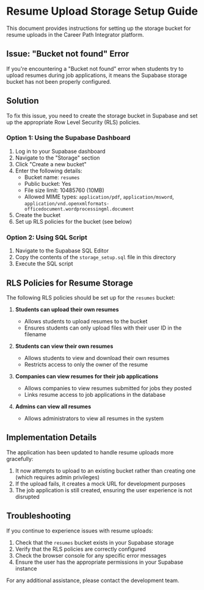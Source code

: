 # Resume Upload Storage Setup Guide

This document provides instructions for setting up the storage bucket for resume uploads in the Career Path Integrator platform.

## Issue: "Bucket not found" Error

If you're encountering a "Bucket not found" error when students try to upload resumes during job applications, it means the Supabase storage bucket has not been properly configured.

## Solution

To fix this issue, you need to create the storage bucket in Supabase and set up the appropriate Row Level Security (RLS) policies.

### Option 1: Using the Supabase Dashboard

1. Log in to your Supabase dashboard
2. Navigate to the "Storage" section
3. Click "Create a new bucket"
4. Enter the following details:
   - Bucket name: `resumes`
   - Public bucket: Yes
   - File size limit: 10485760 (10MB)
   - Allowed MIME types: `application/pdf`, `application/msword`, `application/vnd.openxmlformats-officedocument.wordprocessingml.document`
5. Create the bucket
6. Set up RLS policies for the bucket (see below)

### Option 2: Using SQL Script

1. Navigate to the Supabase SQL Editor
2. Copy the contents of the `storage_setup.sql` file in this directory
3. Execute the SQL script

## RLS Policies for Resume Storage

The following RLS policies should be set up for the `resumes` bucket:

1. **Students can upload their own resumes**
   - Allows students to upload resumes to the bucket
   - Ensures students can only upload files with their user ID in the filename

2. **Students can view their own resumes**
   - Allows students to view and download their own resumes
   - Restricts access to only the owner of the resume

3. **Companies can view resumes for their job applications**
   - Allows companies to view resumes submitted for jobs they posted
   - Links resume access to job applications in the database

4. **Admins can view all resumes**
   - Allows administrators to view all resumes in the system

## Implementation Details

The application has been updated to handle resume uploads more gracefully:

1. It now attempts to upload to an existing bucket rather than creating one (which requires admin privileges)
2. If the upload fails, it creates a mock URL for development purposes
3. The job application is still created, ensuring the user experience is not disrupted

## Troubleshooting

If you continue to experience issues with resume uploads:

1. Check that the `resumes` bucket exists in your Supabase storage
2. Verify that the RLS policies are correctly configured
3. Check the browser console for any specific error messages
4. Ensure the user has the appropriate permissions in your Supabase instance

For any additional assistance, please contact the development team.
